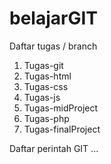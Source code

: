# belajarGIT
  Daftar tugas / branch
1.  Tugas-git
2.  Tugas-html
3.  Tugas-css
4.  Tugas-js
5.  Tugas-midProject
6.  Tugas-php
7.  Tugas-finalProject

Daftar perintah GIT
...
